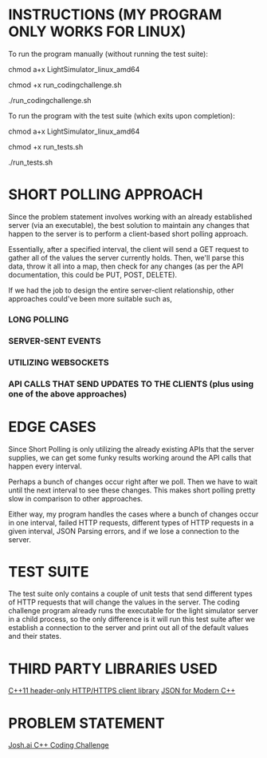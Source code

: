 # INSTRUCTIONS (MY PROGRAM ONLY WORKS FOR LINUX)

To run the program manually (without running the test suite):

chmod a+x LightSimulator_linux_amd64

chmod +x run_codingchallenge.sh

./run_codingchallenge.sh


To run the program with the test suite (which exits upon completion):

chmod a+x LightSimulator_linux_amd64

chmod +x run_tests.sh

./run_tests.sh


# SHORT POLLING APPROACH

Since the problem statement involves working with an already established server (via an executable), the best solution to
maintain any changes that happen to the server is to perform a client-based short polling approach.

Essentially, after a specified interval, the client will send a GET request to gather all of the values the server currently
holds. Then, we'll parse this data, throw it all into a map, then check for any changes (as per the API documentation, this
could be PUT, POST, DELETE). 

If we had the job to design the entire server-client relationship, other approaches could've been more suitable such as,

### LONG POLLING
### SERVER-SENT EVENTS
### UTILIZING WEBSOCKETS
### API CALLS THAT SEND UPDATES TO THE CLIENTS (plus using one of the above approaches)


# EDGE CASES

Since Short Polling is only utilizing the already existing APIs that the server supplies, we can get some funky results
working around the API calls that happen every interval.

Perhaps a bunch of changes occur right after we poll. Then we have to wait until the next interval to see these changes. This
makes short polling pretty slow in comparison to other approaches.

Either way, my program handles the cases where a bunch of changes occur in one interval, failed HTTP requests, different types
of HTTP requests in a given interval, JSON Parsing errors, and if we lose a connection to the server.

# TEST SUITE

The test suite only contains a couple of unit tests that send different types of HTTP requests that will change the values
in the server. The coding challenge program already runs the executable for the light simulator server in a child process,
so the only difference is it will run this test suite after we establish a connection to the server and print out
all of the default values and their states.


# THIRD PARTY LIBRARIES USED

[C++11 header-only HTTP/HTTPS client library](https://github.com/yhirose/cpp-httplib)
[JSON for Modern C++](https://github.com/nlohmann/json)

# PROBLEM STATEMENT

[Josh.ai C++ Coding Challenge](https://github.com/jstarllc/JoshCodingChallenge?tab=readme-ov-file)

